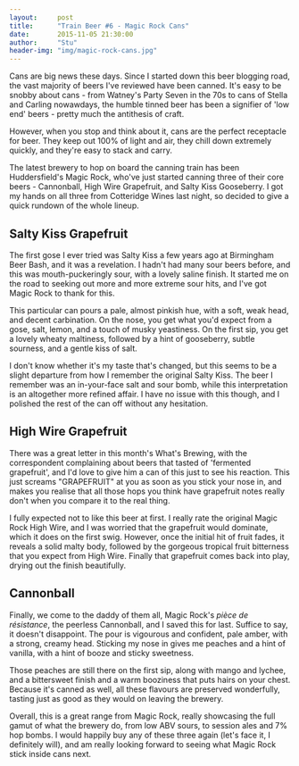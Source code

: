 ```yaml
---
layout:     post
title:      "Train Beer #6 - Magic Rock Cans"
date:       2015-11-05 21:30:00
author:     "Stu"
header-img: "img/magic-rock-cans.jpg"
---
```


Cans are big news these days. Since I started down this beer blogging road, the vast majority of beers I've reviewed have been canned. It's easy to be snobby about cans - from Watney's Party Seven in the 70s to cans of Stella and Carling nowawdays, the humble tinned beer has been a signifier of 'low end' beers - pretty much the antithesis of craft.

However, when you stop and think about it, cans are the perfect receptacle for beer. They keep out 100% of light and air, they chill down extremely quickly, and they're easy to stack and carry.

The latest brewery to hop on board the canning train has been Huddersfield's Magic Rock, who've just started canning three of their core beers - Cannonball, High Wire Grapefruit, and Salty Kiss Gooseberry. I got my hands on all three from Cotteridge Wines last night, so decided to give a quick rundown of the whole lineup.

## Salty Kiss Grapefruit

The first gose I ever tried was Salty Kiss a few years ago at Birmingham Beer Bash, and it was a revelation. I hadn't had many sour beers before, and this was mouth-puckeringly sour, with a lovely saline finish. It started me on the road to seeking out more and more extreme sour hits, and I've got Magic Rock to thank for this.

This particular can pours a pale, almost pinkish hue, with a soft, weak head, and decent carbination. On the nose, you get what you'd expect from a gose, salt, lemon, and a touch of musky yeastiness. On the first sip, you get a lovely wheaty maltiness, followed by a hint of gooseberry, subtle sourness, and a gentle kiss of salt.

I don't know whether it's my taste that's changed, but this seems to be a slight departure from how I remember the original Salty Kiss. The beer I remember was an in-your-face salt and sour bomb, while this interpretation is an altogether more refined affair. I have no issue with this though, and I polished the rest of the can off without any hesitation.

## High Wire Grapefruit

There was a great letter in this month's What's Brewing, with the correspondent complaining about beers that tasted of 'fermented grapefruit', and I'd love to give him a can of this just to see his reaction. This just screams "GRAPEFRUIT" at you as soon as you stick your nose in, and makes you realise that all those hops you think have grapefruit notes really don't when you compare it to the real thing.

I fully expected not to like this beer at first. I really rate the original Magic Rock High Wire, and I was worried that the grapefruit would dominate, which it does on the first swig. However, once the initial hit of fruit fades, it reveals a solid malty body, followed by the gorgeous tropical fruit bitterness that you expect from High Wire. Finally that grapefruit comes back into play, drying out the finish beautifully.

## Cannonball

Finally, we come to the daddy of them all, Magic Rock's *pièce de résistance*, the peerless Cannonball, and I saved this for last. Suffice to say, it doesn't disappoint. The pour is vigourous and confident, pale amber, with a strong, creamy head. Sticking my nose in gives me peaches and a hint of vanilla, with a hint of booze and sticky sweetness.

Those peaches are still there on the first sip, along with mango and lychee, and a bittersweet finish and a warm booziness that puts hairs on your chest. Because it's canned as well, all these flavours are preserved wonderfully, tasting just as good as they would on leaving the brewery.

Overall, this is a great range from Magic Rock, really showcasing the full gamut of what the brewery do, from low ABV sours, to session ales and 7% hop bombs. I would happily buy any of these three again (let's face it, I definitely will), and am really looking forward to seeing what Magic Rock stick inside cans next.
